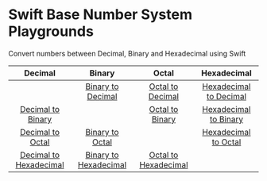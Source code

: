 # Swift Base Number System Playgrounds
Convert numbers between Decimal, Binary and Hexadecimal using Swift

| Decimal                                                   | Binary                                                    | Octal                     | Hexadecimal                     |
| :-------------------------------------------------------: |:--------------------------------------------------------: | :-----------------------: | :-----------------------------: |
|                                                           | [Binary to Decimal](Playgrounds/BinToDec.playground)      | [Octal to Decimal]()      | [Hexadecimal to Decimal]()      |
| [Decimal to Binary](Playgrounds/DecToBin.playground)      |                                                           | [Octal to Binary]()       | [Hexadecimal to Binary]()       |
| [Decimal to Octal]()                                      | [Binary to Octal]()                                       |                           | [Hexadecimal to Octal]()        |
| [Decimal to Hexadecimal]()                                | [Binary to Hexadecimal]()                                 | [Octal to Hexadecimal]()  |                                 |